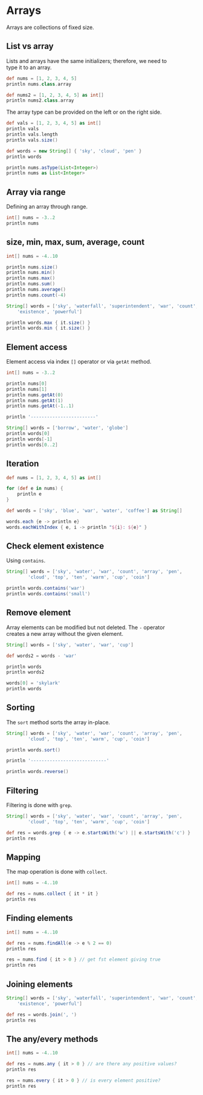 # Arrays 

Arrays are collections of fixed size.  

## List vs array

Lists and arrays have the same initializers; therefore, we need to  
type it to an array.  

```groovy
def nums = [1, 2, 3, 4, 5]
println nums.class.array

def nums2 = [1, 2, 3, 4, 5] as int[]
println nums2.class.array
```

The array type can be provided on the left or on the right side.  

```groovy
def vals = [1, 2, 3, 4, 5] as int[]
println vals
println vals.length
println vals.size()

def words = new String[] { 'sky', 'cloud', 'pen' }
println words
```

```groovy
println nums.asType(List<Integer>)
println nums as List<Integer>
```

## Array via range

Defining an array through range.  

```groovy
int[] nums = -3..2
println nums
```

## size, min, max, sum, average, count

```groovy
int[] nums = -4..10

println nums.size()
println nums.min()
println nums.max()
println nums.sum()
println nums.average()
println nums.count(-4)
```

```groovy
String[] words = ['sky', 'waterfall', 'superintendent', 'war', 'count', 'up',
    'existence', 'powerful']

println words.max { it.size() }
println words.min { it.size() }
```

## Element access

Element access via index `[]` operator or via `getAt` method.  

```groovy
int[] nums = -3..2

println nums[0]
println nums[1]
println nums.getAt(0)
println nums.getAt(1)
println nums.getAt(-1..1)

println '------------------------'

String[] words = ['borrow', 'water', 'globe']
println words[0]
println words[-1]
println words[0..2]
```

## Iteration

```groovy
def nums = [1, 2, 3, 4, 5] as int[]

for (def e in nums) {
    println e
}

def words = ['sky', 'blue', 'war', 'water', 'coffee'] as String[]

words.each {e -> println e}
words.eachWithIndex { e, i -> println "${i}: ${e}" }
```

## Check element existence

Using `contains`.  

```groovy
String[] words = ['sky', 'water', 'war', 'count', 'array', 'pen',
        'cloud', 'top', 'ten', 'warm', 'cup', 'coin']

println words.contains('war')
println words.contains('small')
```

## Remove element 

Array elements can be modified but not deleted. The `-` operator  
creates a new array without the given element.  

```groovy
String[] words = ['sky', 'water', 'war', 'cup']

def words2 = words - 'war'

println words
println words2

words[0] = 'skylark'
println words
```

## Sorting 

The `sort` method sorts the array in-place.  

```groovy
String[] words = ['sky', 'water', 'war', 'count', 'array', 'pen',
        'cloud', 'top', 'ten', 'warm', 'cup', 'coin']

println words.sort()

println '----------------------------'

println words.reverse()
```

## Filtering

Filtering is done with `grep`.  

```groovy
String[] words = ['sky', 'water', 'war', 'count', 'array', 'pen',
        'cloud', 'top', 'ten', 'warm', 'cup', 'coin']

def res = words.grep { e -> e.startsWith('w') || e.startsWith('c') }
println res
```

## Mapping

The map operation is done with `collect`.  

```groovy
int[] nums = -4..10

def res = nums.collect { it * it } 
println res
```

## Finding elements

```groovy
int[] nums = -4..10

def res = nums.findAll(e -> e % 2 == 0)
println res

res = nums.find { it > 0 } // get fst element giving true
println res
```

## Joining elements 

```groovy
String[] words = ['sky', 'waterfall', 'superintendent', 'war', 'count', 'up',
    'existence', 'powerful']

def res = words.join(', ')
println res
```

## The any/every methods 

```groovy
int[] nums = -4..10

def res = nums.any { it > 0 } // are there any positive values?
println res

res = nums.every { it > 0 } // is every element positive?
println res
```

